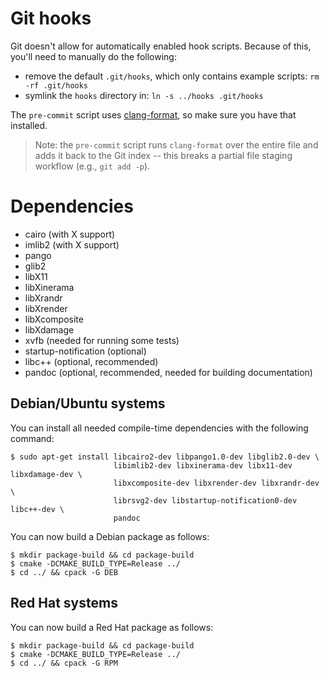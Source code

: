 # Git hooks

Git doesn't allow for automatically enabled hook scripts.
Because of this, you'll need to manually do the following:

-   remove the default `.git/hooks`, which only contains example scripts:
    ```rm -rf .git/hooks```
-   symlink the `hooks` directory in:
    ```ln -s ../hooks .git/hooks```

The `pre-commit` script uses
[clang-format](http://clang.llvm.org/docs/ClangFormat.html), so make sure you
have that installed.

> Note: the `pre-commit` script runs `clang-format` over the entire file and
> adds it back to the Git index -- this breaks a partial file staging workflow
> (e.g., `git add -p`).

# Dependencies

-   cairo (with X support)
-   imlib2 (with X support)
-   pango
-   glib2
-   libX11
-   libXinerama
-   libXrandr
-   libXrender
-   libXcomposite
-   libXdamage
-   xvfb (needed for running some tests)
-   startup-notification (optional)
-   libc++ (optional, recommended)
-   pandoc (optional, recommended, needed for building documentation)

## Debian/Ubuntu systems

You can install all needed compile-time dependencies with the following command:

```
$ sudo apt-get install libcairo2-dev libpango1.0-dev libglib2.0-dev \
                       libimlib2-dev libxinerama-dev libx11-dev libxdamage-dev \
                       libxcomposite-dev libxrender-dev libxrandr-dev \
                       librsvg2-dev libstartup-notification0-dev libc++-dev \
                       pandoc
```

You can now build a Debian package as follows:

```
$ mkdir package-build && cd package-build
$ cmake -DCMAKE_BUILD_TYPE=Release ../
$ cd ../ && cpack -G DEB
```

## Red Hat systems

You can now build a Red Hat package as follows:

```
$ mkdir package-build && cd package-build
$ cmake -DCMAKE_BUILD_TYPE=Release ../
$ cd ../ && cpack -G RPM
```
